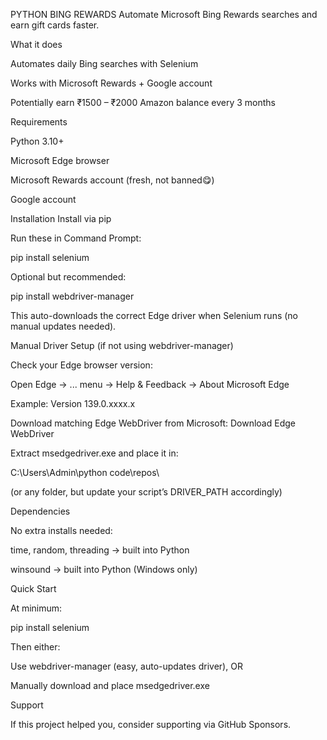 PYTHON BING REWARDS
Automate Microsoft Bing Rewards searches and earn gift cards faster.

What it does

Automates daily Bing searches with Selenium

Works with Microsoft Rewards + Google account

Potentially earn ₹1500 – ₹2000 Amazon balance every 3 months

Requirements

Python 3.10+

Microsoft Edge browser

Microsoft Rewards account (fresh, not banned😋)

Google account

Installation
Install via pip

Run these in Command Prompt:

pip install selenium


Optional but recommended:

pip install webdriver-manager


This auto-downloads the correct Edge driver when Selenium runs (no manual updates needed).

Manual Driver Setup (if not using webdriver-manager)

Check your Edge browser version:

Open Edge → ... menu → Help & Feedback → About Microsoft Edge

Example: Version 139.0.xxxx.x

Download matching Edge WebDriver from Microsoft:
Download Edge WebDriver

Extract msedgedriver.exe and place it in:

C:\Users\Admin\python code\repos\


(or any folder, but update your script’s DRIVER_PATH accordingly)

Dependencies

No extra installs needed:

time, random, threading → built into Python

winsound → built into Python (Windows only)

Quick Start

At minimum:

pip install selenium


Then either:

Use webdriver-manager (easy, auto-updates driver), OR

Manually download and place msedgedriver.exe

Support

If this project helped you, consider supporting via GitHub Sponsors.
